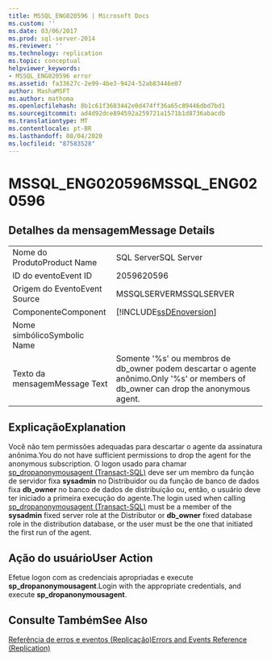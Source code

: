 ```yaml
---
title: MSSQL_ENG020596 | Microsoft Docs
ms.custom: ''
ms.date: 03/06/2017
ms.prod: sql-server-2014
ms.reviewer: ''
ms.technology: replication
ms.topic: conceptual
helpviewer_keywords:
- MSSQL_ENG020596 error
ms.assetid: fa33627c-2e99-4be3-9424-52ab83446e07
author: MashaMSFT
ms.author: mathoma
ms.openlocfilehash: 8b1c61f3683442e0d474ff36a65c89446dbd7bd1
ms.sourcegitcommit: ad4d92dce894592a259721a1571b1d8736abacdb
ms.translationtype: MT
ms.contentlocale: pt-BR
ms.lasthandoff: 08/04/2020
ms.locfileid: "87583528"
---
```

# <a name="mssql_eng020596"></a><span data-ttu-id="683e0-102">MSSQL_ENG020596</span><span class="sxs-lookup"><span data-stu-id="683e0-102">MSSQL_ENG020596</span></span>
    
## <a name="message-details"></a><span data-ttu-id="683e0-103">Detalhes da mensagem</span><span class="sxs-lookup"><span data-stu-id="683e0-103">Message Details</span></span>  
  
|||  
|-|-|  
|<span data-ttu-id="683e0-104">Nome do Produto</span><span class="sxs-lookup"><span data-stu-id="683e0-104">Product Name</span></span>|<span data-ttu-id="683e0-105">SQL Server</span><span class="sxs-lookup"><span data-stu-id="683e0-105">SQL Server</span></span>|  
|<span data-ttu-id="683e0-106">ID do evento</span><span class="sxs-lookup"><span data-stu-id="683e0-106">Event ID</span></span>|<span data-ttu-id="683e0-107">20596</span><span class="sxs-lookup"><span data-stu-id="683e0-107">20596</span></span>|  
|<span data-ttu-id="683e0-108">Origem do Evento</span><span class="sxs-lookup"><span data-stu-id="683e0-108">Event Source</span></span>|<span data-ttu-id="683e0-109">MSSQLSERVER</span><span class="sxs-lookup"><span data-stu-id="683e0-109">MSSQLSERVER</span></span>|  
|<span data-ttu-id="683e0-110">Componente</span><span class="sxs-lookup"><span data-stu-id="683e0-110">Component</span></span>|[!INCLUDE[ssDEnoversion](../../includes/ssdenoversion-md.md)]|  
|<span data-ttu-id="683e0-111">Nome simbólico</span><span class="sxs-lookup"><span data-stu-id="683e0-111">Symbolic Name</span></span>||  
|<span data-ttu-id="683e0-112">Texto da mensagem</span><span class="sxs-lookup"><span data-stu-id="683e0-112">Message Text</span></span>|<span data-ttu-id="683e0-113">Somente '%s' ou membros de db_owner podem descartar o agente anônimo.</span><span class="sxs-lookup"><span data-stu-id="683e0-113">Only '%s' or members of db_owner can drop the anonymous agent.</span></span>|  
  
## <a name="explanation"></a><span data-ttu-id="683e0-114">Explicação</span><span class="sxs-lookup"><span data-stu-id="683e0-114">Explanation</span></span>  
 <span data-ttu-id="683e0-115">Você não tem permissões adequadas para descartar o agente da assinatura anônima.</span><span class="sxs-lookup"><span data-stu-id="683e0-115">You do not have sufficient permissions to drop the agent for the anonymous subscription.</span></span> <span data-ttu-id="683e0-116">O logon usado para chamar [sp_dropanonymousagent &#40;Transact-SQL&#41;](/sql/relational-databases/system-stored-procedures/sp-dropanonymousagent-transact-sql) deve ser um membro da função de servidor fixa **sysadmin** no Distribuidor ou da função de banco de dados fixa **db_owner** no banco de dados de distribuição ou, então, o usuário deve ter iniciado a primeira execução do agente.</span><span class="sxs-lookup"><span data-stu-id="683e0-116">The login used when calling [sp_dropanonymousagent &#40;Transact-SQL&#41;](/sql/relational-databases/system-stored-procedures/sp-dropanonymousagent-transact-sql) must be a member of the **sysadmin** fixed server role at the Distributor or **db_owner** fixed database role in the distribution database, or the user must be the one that initiated the first run of the agent.</span></span>  
  
## <a name="user-action"></a><span data-ttu-id="683e0-117">Ação do usuário</span><span class="sxs-lookup"><span data-stu-id="683e0-117">User Action</span></span>  
 <span data-ttu-id="683e0-118">Efetue logon com as credenciais apropriadas e execute **sp_dropanonymousagent**.</span><span class="sxs-lookup"><span data-stu-id="683e0-118">Login with the appropriate credentials, and execute **sp_dropanonymousagent**.</span></span>  
  
## <a name="see-also"></a><span data-ttu-id="683e0-119">Consulte Também</span><span class="sxs-lookup"><span data-stu-id="683e0-119">See Also</span></span>  
 [<span data-ttu-id="683e0-120">Referência de erros e eventos &#40;Replicação&#41;</span><span class="sxs-lookup"><span data-stu-id="683e0-120">Errors and Events Reference &#40;Replication&#41;</span></span>](errors-and-events-reference-replication.md)  
  
  
